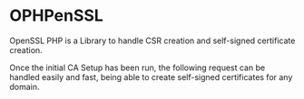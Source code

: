 # OPHPenSSL
OpenSSL PHP is a Library to handle CSR creation and self-signed certificate creation.

Once the initial CA Setup has been run, the following request can be handled easily and fast, being able to create self-signed certificates for any domain.
